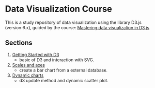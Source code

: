 # Data Visualization Course

This is a study repository of data visualization using the library D3.js (version 6.x), guided by the course: [Mastering data visualization in D3.js](https://www.udemy.com/course/masteringd3js/).

## Sections

1. [Getting Started with D3]((1)%20getting-started-with-d3)
    - basic of D3 and interaction with SVG.
2. [Scales and axes]((2)%20scales-and-axes)
    - create a bar chart from a external database.
3. [Dynamic charts]((3)%20dynamic-charts)
    - d3 update method and dynamic scatter plot. 
